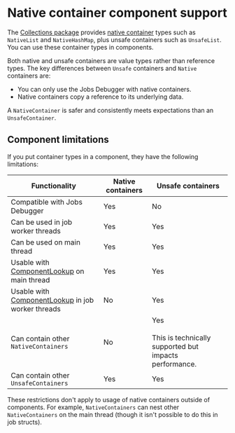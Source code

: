 # Native container component support

The [Collections package](https://docs.unity3d.com/Packages/com.unity.collections@latest) provides [native container](xref:JobSystemNativeContainer) types such as `NativeList` and `NativeHashMap`, plus unsafe containers such as `UnsafeList`. You can use these container types in components.

Both native and unsafe containers are value types rather than reference types. The key differences between `Unsafe` containers and `Native` containers are:

* You can only use the Jobs Debugger with native containers. 
* Native containers copy a reference to its underlying data.

A `NativeContainer` is safer and consistently meets expectations than an `UnsafeContainer`. 

## Component limitations

If you put container types in a component, they have the following limitations:

|**Functionality**|**Native containers**|**Unsafe containers**|
|--|--|--|
|Compatible with Jobs Debugger|Yes|No|
|Can be used in job worker threads|Yes|Yes|
|Can be used on main thread|Yes|Yes|
|Usable with [ComponentLookup](xref:Unity.Entities.ComponentLookup`1) on main thread|Yes|Yes|
|Usable with [ComponentLookup](xref:Unity.Entities.ComponentLookup`1) in job worker threads|No|Yes|
|Can contain other `NativeContainers`|No|Yes<br/><br/>This is technically supported but impacts performance.|
|Can contain other `UnsafeContainers`|Yes|Yes|

These restrictions don't apply to usage of native containers outside of components. For example, `NativeContainers` can nest other `NativeContainers` on the main thread (though it isn't possible to do this in job structs).
